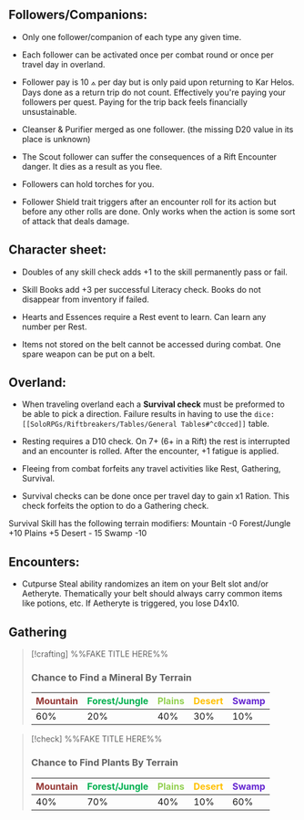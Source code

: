 ## Followers/Companions:

- Only one follower/companion of each type any given time.

- Each follower can be activated once per combat round or once per travel day in overland.

- Follower pay is 10 ⟑ per day but is only paid upon returning to Kar Helos. Days done as a return trip do not count. Effectively you're paying your followers per quest. Paying for the trip back feels financially unsustainable.

- Cleanser & Purifier merged as one follower. (the missing D20 value in its place is unknown)

- The Scout follower can suffer the consequences of a Rift Encounter danger. It dies as a result as you flee.

- Followers can hold torches for you.

- Follower Shield trait triggers after an encounter roll for its action but before any other rolls are done. Only works when the action is some sort of attack that deals damage. 

## Character sheet: 

- Doubles of any skill check adds +1 to the skill permanently pass or fail.

- Skill Books add +3 per successful Literacy check. Books do not disappear from inventory if failed.

- Hearts and Essences require a Rest event to learn. Can learn any number per Rest.

- Items not stored on the belt cannot be accessed during combat. One spare weapon can be put on a belt.

## Overland:

- When traveling overland each a **Survival check** must be preformed to be able to pick a direction. Failure results in having to use the `dice:[[SoloRPGs/Riftbreakers/Tables/General Tables#^c0cced]]` table.

- Resting requires a D10 check. On 7+ (6+ in a Rift) the rest is interrupted and an encounter is rolled. After the encounter, +1 fatigue is applied.

- Fleeing from combat forfeits any travel activities like Rest, Gathering, Survival. 

- Survival checks can be done once per travel day to gain x1 Ration. This check forfeits the option to do a Gathering check.

Survival Skill has the following terrain modifiers:
	Mountain -0
	Forest/Jungle +10
	Plains +5
	Desert - 15
	Swamp -10

## Encounters:

- Cutpurse Steal ability randomizes an item on your Belt slot and/or Aetheryte. Thematically your belt should always carry common items like potions, etc. If Aetheryte is triggered, you lose D4x10.



## Gathering

>[!crafting] %%FAKE TITLE HERE%%
>
>### Chance to Find a Mineral By Terrain
>|<font color="#953734">Mountain</font>|<font color="#00b050">Forest/Jungle</font>|<font color="#92d050">Plains</font>|<font color="#ffc000">Desert</font>|<font color="#6425d0">Swamp</font>|
>|---|---|---|---|---|
>|60%|20%|40%|30%|10%|

>[!check] %%FAKE TITLE HERE%%
>
>### Chance to Find Plants By Terrain
>|<font color="#953734">Mountain</font>|<font color="#00b050">Forest/Jungle</font>|<font color="#92d050">Plains</font>|<font color="#ffc000">Desert</font>|<font color="#6425d0">Swamp</font>|
>|---|---|---|---|---|
>|40%|70%|40%|10%|60%|

